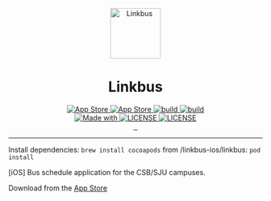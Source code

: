 <p align="center"><img src="https://user-images.githubusercontent.com/20750745/98449204-e585f980-20ee-11eb-873f-0d8fbf29b185.png" alt="Linkbus" width="100" height="100"></p>


<h1 align="center">Linkbus</h1>

<div align="center">
  <!-- Made for iPhone -->
  <a href="https://apps.apple.com/us/app/linkbus/id1531257573">
    <img src="https://img.shields.io/badge/Made_For-iPhone-blue.svg" alt="App Store">
  </a>
  <!-- Version -->
  <a href="https://apps.apple.com/us/app/linkbus/id1531257573">
    <img src="https://badge.fury.io/gh/michaelcarroll%2Flinkbus-ios.svg" alt="App Store">
  </a>
  <!-- Build Status -->
  <a href="https://stats.uptimerobot.com/XnOnXhnpn2">
    <img src="https://img.shields.io/uptimerobot/status/m786324991-be97368f7f3b6614eec26594?label=Linkbus%20API" alt="build">
  </a>
  <!-- Build Status -->
  <a href="https://stats.uptimerobot.com/XnOnXhnpn2">
    <img src="https://img.shields.io/uptimerobot/status/m786324985-51d04fcadc623ecf27480738?label=CSB%2FSJU%20API" alt="build">
  </a>
<br>
  <!-- Made with -->
  <a href="https://developer.apple.com/swift/">
    <img src="https://img.shields.io/badge/Made_With-_Swift-blue.svg" alt="Made with">
  </a>
  <!-- Made with -->
  <a href="https://developer.apple.com/xcode/swiftui/">
    <img src="https://img.shields.io/badge/Made_With-_SwiftUI-9cf.svg" alt="LICENSE">
  </a>
  <!-- Made with -->
  <a href="https://firebase.google.com/">
    <img src="https://img.shields.io/badge/Powered_by-Firebase_🔥-red.svg" alt="LICENSE">
  </a>
  <br>
  <!-- GitHub contributors -->
  <a href="https://github.com/linkbus/linkbus-ios/graphs/contributors/">
    <img src="https://img.shields.io/github/contributors/linkbus/linkbus-ios.svg" alt="">
  </a>
  <!-- GitHub pull requests -->
  <a href="https://github.com/linkbus/linkbus-ios/pull/">
    <img src="https://img.shields.io/github/issues-pr/linkbus/linkbus-ios.svg" alt="">
  </a>
  <!-- GitHub pull requests closed -->
  <a href="https://github.com/linkbus/linkbus-ios/pull/">
    <img src="https://img.shields.io/github/issues-pr-closed/linkbus/linkbus-ios.svg" alt="">
  </a>
<br>
</div>

 ---

Install dependencies:
`brew install cocoapods`
from /linkbus-ios/linkbus:
`pod install`


[iOS] Bus schedule application for the CSB/SJU campuses.

Download from the [App Store](https://apps.apple.com/us/app/linkbus/id1531257573)

